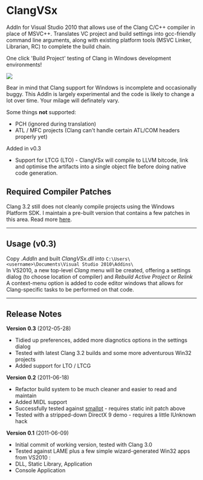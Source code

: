 ClangVSx
========

AddIn for Visual Studio 2010 that allows use of the Clang C/C++ compiler in place of MSVC++. Translates VC project and build settings into gcc-friendly command line arguments, along with existing platform tools (MSVC Linker, Librarian, RC) to complete the build chain. 

One click 'Build Project' testing of Clang in Windows development environments!

<div><img src="http://www.ishani.org/web/wp-content/uploads/2011/06/Clangvsx_rcmenu.png"/></div>

Bear in mind that Clang support for Windows is incomplete and occasionally buggy. This AddIn is largely experimental and the code is likely to change a lot over time. Your milage will definately vary.

Some things **not** supported:

* PCH (ignored during translation)
* ATL / MFC projects (Clang can't handle certain ATL/COM headers properly yet)


Added in v0.3

* Support for LTCG (LTO) - ClangVSx will compile to LLVM bitcode, link and optimise the artifacts into a single object file before doing native code generation. 


Required Compiler Patches
-------------------------

Clang 3.2 still does not cleanly compile projects using the Windows Platform SDK. I maintain a pre-built version that contains a few patches in this area. Read more [here](http://www.ishani.org/web/articles/code/clang-win32/).
  
  
- - -
  

Usage (v0.3)
------------
Copy *.AddIn* and built *ClangVSx.dll* into ``C:\Users\<username>\Documents\Visual Studio 2010\Addins\``  
In VS2010, a new top-level *Clang* menu will be created, offering a settings dialog (to choose location of compiler) and *Rebuild Active Project* or *Relink*
A context-menu option is added to code editor windows that allows for Clang-specific tasks to be performed on that code.
  
- - -
  

Release Notes
-------------

**Version 0.3** (2012-05-28)

* Tidied up preferences, added more diagnotics options in the settings dialog
* Tested with latest Clang 3.2 builds and some more adventurous Win32 projects
* Added support for LTO / LTCG

**Version 0.2** (2011-06-18)

* Refactor build system to be much cleaner and easier to read and maintain
* Added MIDL support
* Successfully tested against [smallpt](http://www.kevinbeason.com/smallpt/) - requires static init patch above
* Tested with a stripped-down DirectX 9 demo - requires a little IUnknown hack

**Version 0.1** (2011-06-09)

* Initial commit of working version, tested with Clang 3.0
* Tested against LAME plus a few simple wizard-generated Win32 apps from VS2010 :
 * DLL, Static Library, Application
 * Console Application
 
 